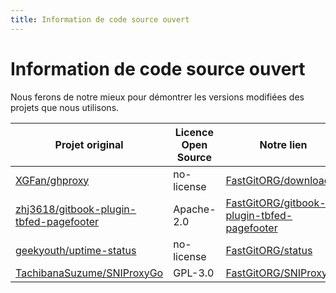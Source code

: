 ```yaml
---
title: Information de code source ouvert
---
```


# Information de code source ouvert

Nous ferons de notre mieux pour démontrer les versions modifiées des projets que nous utilisons.

| Projet original | Licence Open Source | Notre lien |
| ------ | ------- | ---------- |
| [XGFan/ghproxy](https://github.com/XGFan/ghproxy) | no-license | [FastGitORG/download](https://github.com/FastGitORG/download) |
| [zhj3618/gitbook-plugin-tbfed-pagefooter](https://github.com/zhj3618/gitbook-plugin-tbfed-pagefooter) | Apache-2.0 | [FastGitORG/gitbook-plugin-tbfed-pagefooter](https://github.com/FastGitORG/gitbook-plugin-tbfed-pagefooter) |
| [geekyouth/uptime-status](https://github.com/geekyouth/uptime-status) | no-license | [FastGitORG/status](https://github.com/FastGitORG/status) |
| [TachibanaSuzume/SNIProxyGo](https://github.com/TachibanaSuzume/SNIProxyGo) | GPL-3.0 | [FastGitORG/SNIProxyGo](https://github.com/FastGitORG/SNIProxyGo) |
